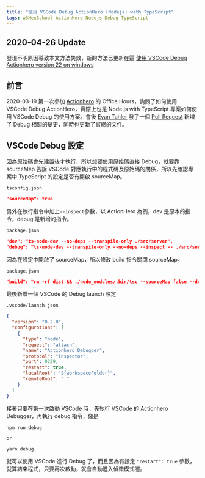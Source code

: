 ```yaml
---
title: "使用 VSCode Debug ActionHero (Nodejs) with TypeScript"
tags: w3HexSchool ActionHero Nodejs Debug TypeScript
---
```


## 2020-04-26 Update

發現不明原因導致本文方法失效，新的方法已更新在這 [使用 VSCode Debug Actionhero version 22 on windows](https://twblog.hongjianching.com/2020/04/26/actionhero-v22-debug-with-vscode-on-windows/)

## 前言

2020-03-19 第一次參加 [Actionhero](https://www.actionherojs.com/) 的 Office Hours，詢問了如何使用 VSCode Debug ActionHero，實際上也是 Node.js with TypeScript 專案如何使用 VSCode Debug 的使用方案。會後 [Evan Tahler](https://www.evantahler.com/) 發了一個 [Pull Request](https://github.com/actionhero/actionhero/pull/1428) 新增了 Debug 相關的變更，同時也更新了[官網的文件](https://www.actionherojs.com/tutorials/repl-and-debugging)。

## VSCode Debug 設定

因為原始碼會先建置後才執行，所以想要使用原始碼直接 Debug，就要靠 sourceMap 告訴 VSCode 對應執行中的程式碼及原始碼的關係，所以先確認專案中 TypeScript 的設定是否有開啟 sourceMap。

`tsconfig.json`

```json
"sourceMap": true
```

另外在執行指令中加上`--inspect`參數，以 ActionHero 為例，dev 是原本的指令，debug 是新增的指令。

`package.json`

```json
"dev": "ts-node-dev --no-deps --transpile-only ./src/server",
"debug": "ts-node-dev --transpile-only --no-deps --inspect -- ./src/server ",
```

因為在設定中開啟了 sourceMap，所以修改 build 指令關閉 sourceMap。

`package.json`

```json
"build": "rm -rf dist && ./node_modules/.bin/tsc --sourceMap false --declaration",
```

最後新增一個 VSCode 的 Debug launch 設定

`.vscode/launch.json`

```json
{
  "version": "0.2.0",
  "configurations": [
    {
      "type": "node",
      "request": "attach",
      "name": "Actionhero Debugger",
      "protocol": "inspector",
      "port": 9229,
      "restart": true,
      "localRoot": "${workspaceFolder}",
      "remoteRoot": "."
    }
  ]
}
```

接著只要在第一次啟動 VSCode 時，先執行 VSCode 的 Actionhero Debugger，再執行 debug 指令，像是

```shell
npm run debug

or

yarn debug
```

就可以使用 VSCode 進行 Debug 了，而且因為有設定 `"restart": true` 參數，就算結束程式，只要再次啟動，就會自動進入偵錯模式喔。
